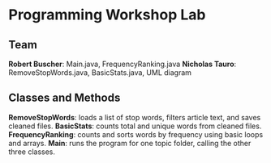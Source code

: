 # Programming Workshop Lab

## Team
**Robert Buscher**: Main.java, FrequencyRanking.java
**Nicholas Tauro**: RemoveStopWords.java, BasicStats.java, UML diagram

## Classes and Methods
**RemoveStopWords**: loads a list of stop words, filters article text, and saves cleaned files.
**BasicStats**: counts total and unique words from cleaned files.
**FrequencyRanking**: counts and sorts words by frequency using basic loops and arrays.
**Main**: runs the program for one topic folder, calling the other three classes.
